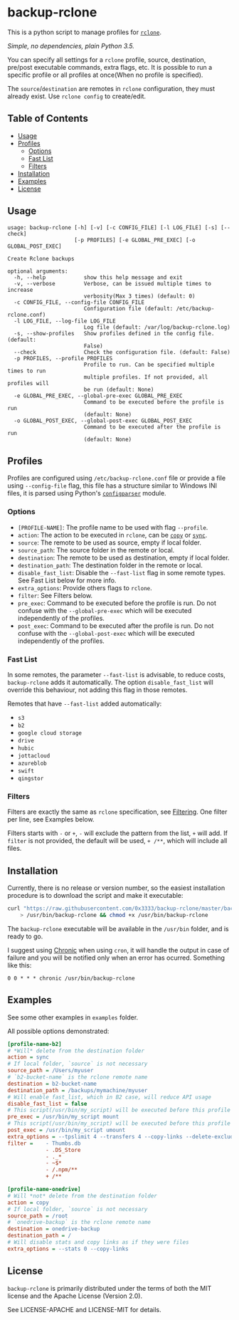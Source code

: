 # backup-rclone

This is a python script to manage profiles for [`rclone`](https://rclone.org/).

_Simple, no dependencies, plain Python 3.5._

You can specify all settings for a `rclone` profile, source, destination, pre/post executable commands, extra flags, etc. It is possible to run a specific profile or all profiles at once(When no profile is specified).

The `source`/`destination` are remotes in `rclone` configuration, they must already exist. Use `rclone config` to create/edit.

## Table of Contents

* [Usage](#usage)
* [Profiles](#profiles)
    * [Options](#options)
    * [Fast List](#fast-list)
    * [Filters](#filters)
* [Installation](#installation)
* [Examples](#examples)
* [License](#license)

## Usage

```
usage: backup-rclone [-h] [-v] [-c CONFIG_FILE] [-l LOG_FILE] [-s] [--check]
                     [-p PROFILES] [-e GLOBAL_PRE_EXEC] [-o GLOBAL_POST_EXEC]

Create Rclone backups

optional arguments:
  -h, --help            show this help message and exit
  -v, --verbose         Verbose, can be issued multiple times to increase
                        verbosity(Max 3 times) (default: 0)
  -c CONFIG_FILE, --config-file CONFIG_FILE
                        Configuration file (default: /etc/backup-rclone.conf)
  -l LOG_FILE, --log-file LOG_FILE
                        Log file (default: /var/log/backup-rclone.log)
  -s, --show-profiles   Show profiles defined in the config file. (default:
                        False)
  --check               Check the configuration file. (default: False)
  -p PROFILES, --profile PROFILES
                        Profile to run. Can be specified multiple times to run
                        multiple profiles. If not provided, all profiles will
                        be run (default: None)
  -e GLOBAL_PRE_EXEC, --global-pre-exec GLOBAL_PRE_EXEC
                        Command to be executed before the profile is run
                        (default: None)
  -o GLOBAL_POST_EXEC, --global-post-exec GLOBAL_POST_EXEC
                        Command to be executed after the profile is run
                        (default: None)
```

## Profiles

Profiles are configured using `/etc/backup-rclone.conf` file or provide a file using `--config-file` flag, this file has a structure similar to Windows INI files, it is parsed using Python's [`configparser`](https://docs.python.org/3.7/library/configparser.html) module.

### Options

* `[PROFILE-NAME]`: The profile name to be used with flag `--profile`.
* `action`: The action to be executed in `rclone`, can be [`copy`](https://rclone.org/commands/rclone_copy/) or [`sync`](https://rclone.org/commands/rclone_sync/).
* `source`: The remote to be used as source, empty if local folder.
* `source_path`: The source folder in the remote or local.
* `destination`: The remote to be used as destination, empty if local folder.
* `destination_path`: The destination folder in the remote or local.
* `disable_fast_list`: Disable the `--fast-list` flag in some remote types. See Fast List below for more info.
* `extra_options`: Provide others flags to `rclone`.
* `filter`: See Filters below.
* `pre_exec`: Command to be executed before the profile is run. Do not confuse with the `--global-pre-exec` which will be executed independently of the profiles.
* `post_exec`: Command to be executed after the profile is run. Do not confuse with the `--global-post-exec` which will be executed independently of the profiles.

### Fast List

In some remotes, the parameter `--fast-list` is advisable, to reduce costs, `backup-rclone` adds it automatically. The option `disable_fast_list` will override this behaviour, not adding this flag in those remotes.

Remotes that have `--fast-list` added automatically:

* `s3`
* `b2`
* `google cloud storage`
* `drive`
* `hubic`
* `jottacloud`
* `azureblob`
* `swift`
* `qingstor`

### Filters

Filters are exactly the same as `rclone` specification, see [Filtering](https://rclone.org/filtering/). One filter per line, see Examples below.

Filters starts with `-` or `+`, `-` will exclude the pattern from the list, `+` will add. If `filter` is not provided, the default will be used, `+ /**`, which will include all files.

## Installation

Currently, there is no release or version number, so the easiest installation procedure is to download the script and make it executable:

```bash
curl "https://raw.githubusercontent.com/0x3333/backup-rclone/master/backup-rclone" \
    > /usr/bin/backup-rclone && chmod +x /usr/bin/backup-rclone
```

The `backup-rclone` executable will be available in the `/usr/bin` folder, and is ready to go.

I suggest using [Chronic](https://github.com/docwhat/chronic) when using `cron`, it will handle the output in case of failure and you will be notified only when an error has ocurred. Something like this:

```
0 0 * * * chronic /usr/bin/backup-rclone
```

## Examples

See some other examples in `examples` folder.

All possible options demonstrated:

```ini
[profile-name-b2]
# *Will* delete from the destination folder
action = sync
# If local folder, `source` is not necessary
source_path = /Users/myuser
# `b2-bucket-name` is the rclone remote name
destination = b2-bucket-name
destination_path = /backups/mymachine/myuser
# Will enable fast_list, which in B2 case, will reduce API usage
disable_fast_list = false
# This script(/usr/bin/my_script) will be executed before this profile with argument mount
pre_exec = /usr/bin/my_script mount
# This script(/usr/bin/my_script) will be executed before this profile with argument umount
post_exec = /usr/bin/my_script umount
extra_options = --tpslimit 4 --transfers 4 --copy-links --delete-excluded
filter =    - Thumbs.db
            - .DS_Store
            - ._*
            - ~$*
            - /.npm/**
            + /**

[profile-name-onedrive]
# Will *not* delete from the destination folder
action = copy
# If local folder, `source` is not necessary
source_path = /root
# `onedrive-backup` is the rclone remote name
destination = onedrive-backup
destination_path = /
# Will disable stats and copy links as if they were files
extra_options = --stats 0 --copy-links
```

## License

`backup-rclone` is primarily distributed under the terms of both the MIT license and the Apache License (Version 2.0).

See LICENSE-APACHE and LICENSE-MIT for details.
